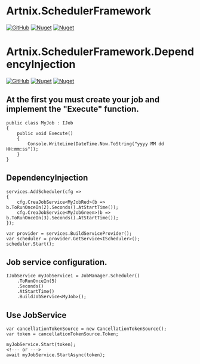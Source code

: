 # Artnix.SchedulerFramework
[![GitHub](https://img.shields.io/github/license/arttonoyan/Scheduler.svg)](https://github.com/arttonoyan/Scheduler/blob/master/LICENSE)
[![Nuget](https://img.shields.io/nuget/v/Artnix.SchedulerFramework.svg)](https://www.nuget.org/packages/Artnix.SchedulerFramework/)
[![Nuget](https://img.shields.io/nuget/dt/Artnix.SchedulerFramework.svg)](https://www.nuget.org/packages/Artnix.SchedulerFramework/)

# Artnix.SchedulerFramework.DependencyInjection
[![GitHub](https://img.shields.io/github/license/arttonoyan/Scheduler.svg)](https://github.com/arttonoyan/Scheduler/blob/master/LICENSE)
[![Nuget](https://img.shields.io/nuget/v/Artnix.SchedulerFramework.DependencyInjection.svg)](https://www.nuget.org/packages/Artnix.SchedulerFramework.DependencyInjection/)
[![Nuget](https://img.shields.io/nuget/dt/Artnix.SchedulerFramework.DependencyInjection.svg)](https://www.nuget.org/packages/Artnix.SchedulerFramework.DependencyInjection/)

## At the first you must create your job and implement the "Execute" function.

```
public class MyJob : IJob
{
    public void Execute()
    {
        Console.WriteLine(DateTime.Now.ToString("yyyy MM dd HH:mm:ss"));
    }
}
```
## DependencyInjection
```
services.AddScheduler(cfg =>
{
    cfg.CreaJobService<MyJobRed>(b => b.ToRunOnceIn(2).Seconds().AtStartTime());
    cfg.CreaJobService<MyJobGreen>(b => b.ToRunOnceIn(3).Seconds().AtStartTime());
});
```
```
var provider = services.BuildServiceProvider();
var scheduler = provider.GetService<IScheduler>();
scheduler.Start();
```

## Job service configuration.

```
IJobService myJobService1 = JobManager.Scheduler()
    .ToRunOnceIn(5)
    .Seconds()
    .AtStartTime()
    .BuildJobService<MyJob>();
```

## Use JobService

```
var cancellationTokenSource = new CancellationTokenSource();
var token = cancellationTokenSource.Token;
```

```
myJobService.Start(token);
<!--- or --->
await myJobService.StartAsync(token);
```
